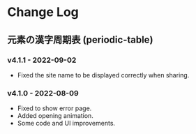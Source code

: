 # Change Log

## 元素の漢字周期表 (periodic-table)

### v4.1.1 - 2022-09-02
* Fixed the site name to be displayed correctly when sharing.

### v4.1.0 - 2022-08-09
* Fixed to show error page.
* Added opening animation.
* Some code and UI improvements.
